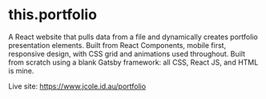 # this.portfolio
A React website that pulls data from a file and dynamically creates portfolio presentation elements. Built from React Components, mobile first, responsive design, with CSS grid and animations used throughout. Built from scratch using a blank Gatsby framework: all CSS, React JS, and HTML is mine.

Live site: https://www.jcole.id.au/portfolio
